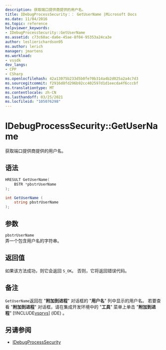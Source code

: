 ```yaml
---
description: 获取端口提供商提供的用户名。
title: IDebugProcessSecurity：： GetUserName |Microsoft Docs
ms.date: 11/04/2016
ms.topic: reference
helpviewer_keywords:
- IDebugProcessSecurity::GetUserName
ms.assetid: c73c60ac-da6e-45ae-8f04-95353a24ca3e
author: leslierichardson95
ms.author: lerich
manager: jmartens
ms.workload:
- vssdk
dev_langs:
- CPP
- CSharp
ms.openlocfilehash: 42a13075b233d5b0fe70b314a4b2d025a2a4c7d3
ms.sourcegitcommit: f2916d8fd296b92cc402597d1d1eecda4f6cccbf
ms.translationtype: MT
ms.contentlocale: zh-CN
ms.lasthandoff: 03/25/2021
ms.locfileid: "105076298"
---
```

# <a name="idebugprocesssecuritygetusername"></a>IDebugProcessSecurity::GetUserName
获取端口提供商提供的用户名。

## <a name="syntax"></a>语法

```cpp
HRESULT GetUserName(
    BSTR *pbstrUserName
);
```

```csharp
int GetUserName (
    string pbstrUserName
);
```

## <a name="parameters"></a>参数
`pbstrUserName`\
弄一个包含用户名的字符串。

## <a name="return-value"></a>返回值
 如果该方法成功，则它会返回 `S_OK`。 否则，它将返回错误代码。

## <a name="remarks"></a>备注
 `GetUserName`返回在 "**附加到进程**" 对话框的 "**用户名**" 列中显示的用户名。 若要查看 "**附加到进程**" 对话框，请在集成开发环境中的 "**工具**" 菜单上单击 "**附加到进程**" [!INCLUDE[vsprvs](../../../code-quality/includes/vsprvs_md.md)] (IDE) 。

## <a name="see-also"></a>另请参阅
- [IDebugProcessSecurity](../../../extensibility/debugger/reference/idebugprocesssecurity.md)
